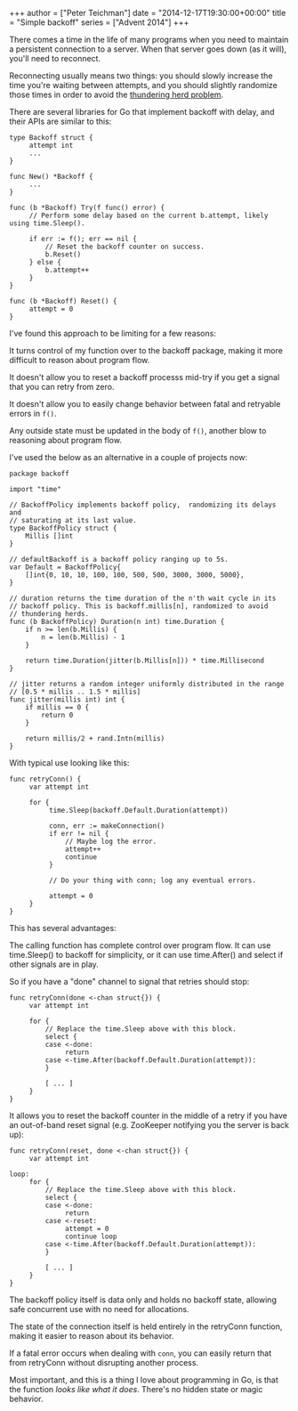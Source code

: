 +++
author = ["Peter Teichman"]
date = "2014-12-17T19:30:00+00:00"
title = "Simple backoff"
series = ["Advent 2014"]
+++

There comes a time in the life of many programs when you need to
maintain a persistent connection to a server. When that server goes
down (as it will), you'll need to reconnect.

Reconnecting usually means two things: you should slowly increase the
time you're waiting between attempts, and you should slightly
randomize those times in order to avoid the
[thundering herd problem](http://en.wikipedia.org/wiki/Thundering_herd_problem).

There are several libraries for Go that implement backoff with delay,
and their APIs are similar to this:

```
type Backoff struct {
     attempt int
     ...
}

func New() *Backoff {
     ...
}

func (b *Backoff) Try(f func() error) {
     // Perform some delay based on the current b.attempt, likely using time.Sleep().

     if err := f(); err == nil {
         // Reset the backoff counter on success.
         b.Reset()
     } else {
         b.attempt++
     }
}

func (b *Backoff) Reset() {
     attempt = 0
}
```

I've found this approach to be limiting for a few reasons:

It turns control of my function over to the backoff package, making it
more difficult to reason about program flow.

It doesn't allow you to reset a backoff processs mid-try if you get a
signal that you can retry from zero.

It doesn't allow you to easily change behavior between fatal and
retryable errors in `f()`.

Any outside state must be updated in the body of `f()`, another blow
to reasoning about program flow.

I've used the below as an alternative in a couple of projects now:

```
package backoff

import "time"

// BackoffPolicy implements backoff policy,  randomizing its delays and
// saturating at its last value.
type BackoffPolicy struct {
	Millis []int
}

// defaultBackoff is a backoff policy ranging up to 5s.
var Default = BackoffPolicy{
	[]int{0, 10, 10, 100, 100, 500, 500, 3000, 3000, 5000},
}

// duration returns the time duration of the n'th wait cycle in its
// backoff policy. This is backoff.millis[n], randomized to avoid
// thundering herds.
func (b BackoffPolicy) Duration(n int) time.Duration {
	if n >= len(b.Millis) {
		n = len(b.Millis) - 1
	}

	return time.Duration(jitter(b.Millis[n])) * time.Millisecond
}

// jitter returns a random integer uniformly distributed in the range
// [0.5 * millis .. 1.5 * millis]
func jitter(millis int) int {
	if millis == 0 {
		return 0
	}

	return millis/2 + rand.Intn(millis)
}
```

With typical use looking like this:

```
func retryConn() {
     var attempt int

     for {
          time.Sleep(backoff.Default.Duration(attempt))

          conn, err := makeConnection()
          if err != nil {
              // Maybe log the error.
              attempt++
              continue
          }

          // Do your thing with conn; log any eventual errors.

          attempt = 0
     }     
}
```

This has several advantages:

The calling function has complete control over program flow. It can
use time.Sleep() to backoff for simplicity, or it can use time.After()
and select if other signals are in play.

So if you have a "done" channel to signal that retries should stop:

```
func retryConn(done <-chan struct{}) {
     var attempt int

     for {
         // Replace the time.Sleep above with this block.
         select {
         case <-done:
              return
         case <-time.After(backoff.Default.Duration(attempt)):
         }

         [ ... ]
     }
}

```

It allows you to reset the backoff counter in the middle of a retry if
you have an out-of-band reset signal (e.g. ZooKeeper notifying you the
server is back up):

```
func retryConn(reset, done <-chan struct{}) {
     var attempt int

loop:
     for {
         // Replace the time.Sleep above with this block.
         select {
         case <-done:
              return
         case <-reset:
              attempt = 0
              continue loop         
         case <-time.After(backoff.Default.Duration(attempt)):
         }

         [ ... ]
     }
}
```

The backoff policy itself is data only and holds no backoff state,
allowing safe concurrent use with no need for allocations.

The state of the connection itself is held entirely in the retryConn
function, making it easier to reason about its behavior.

If a fatal error occurs when dealing with `conn`, you can easily
return that from retryConn without disrupting another process.

Most important, and this is a thing I love about programming in Go, is
that the function *looks like what it does*. There's no hidden state
or magic behavior.
